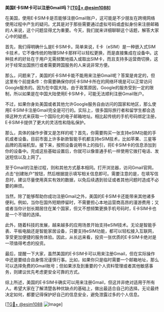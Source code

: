 **美国E卡SIM卡可以注册Gmail吗？[[TG💪+ @esim1088](https://t.me/s/esim1088)]**

在美国，使用E卡SIM卡是否能够注册Gmail账户，这可能是不少朋友在跨境网络使用过程中产生的疑问。尤其是对于那些需要通过虚拟号码或虚拟身份来注册邮箱的人来说，这个问题显得尤为重要。今天，我们就来详细聊聊这个话题，解答大家心中的疑惑。

首先，我们得明确什么是E卡SIM卡。简单来说，E卡（eSIM）是一种嵌入式SIM卡技术，它不像传统的物理SIM卡那样可以轻松更换，而是直接集成在设备中。这种技术的好处在于用户无需频繁地插入或取出SIM卡，而且支持多运营商切换，这对于经常出国旅行或者需要跨国服务的人来说非常方便。

那么，问题来了，美国的E卡SIM卡能不能用来注册Gmail呢？答案是肯定的，但这里有个前提条件：你需要确保你的E卡SIM卡所在的网络环境是可以正常访问Google服务的。因为在中国大陆，由于政策原因，Google的服务受到一定的限制，所以如果是在中国大陆使用E卡SIM卡，可能无法顺利注册Gmail账户。

不过，如果你身处美国或者其他允许Google服务自由访问的国家和地区，那么使用E卡SIM卡注册Gmail完全是可行的。实际上，很多国际旅行者和留学生都会选择这种方式来获取一个国际化的电子邮箱地址。相比起传统的手机号码绑定注册，E卡SIM卡提供了更大的灵活性和隐私保护。

那么，具体的操作步骤又是怎样的呢？首先，你需要购买一张支持eSIM功能的手机或者设备。目前市面上许多新款智能手机都支持eSIM技术，比如苹果、三星等品牌的高端机型。接下来，按照设备说明书上的指引，将E卡SIM卡的信息添加到你的设备中。完成这些基础设置后，你就可以像普通手机一样使用它拨打电话、发送短信以及上网了。

至于Gmail的注册过程，则和其他方式基本相同。打开浏览器，访问Gmail官网，点击“创建账户”按钮，然后根据提示填写相关信息即可。需要注意的是，在填写信息时，建议尽量使用真实有效的数据，以免后续遇到验证或者其他问题时造成不必要的麻烦。

当然，除了能够帮助你成功注册Gmail之外，美国的E卡SIM卡还能带来其他诸多便利。例如，当你在国外短期停留时，不需要担心本地运营商高昂的漫游费用；又或者当你计划长期居住在某个国家，但又不想频繁更换手机号码时，E卡SIM卡也是一个不错的选择。

此外，随着科技的发展，越来越多的应用场景开始支持eSIM技术。无论是智能手表、平板电脑还是智能家居设备，只要支持eSIM功能，都可以轻松接入互联网，享受更加便捷的服务体验。因此，从长远来看，投资一张优质的E卡SIM卡绝对是一项值得考虑的投资。

最后，提醒一下大家，虽然美国的E卡SIM卡可以用来注册Gmail，但在实际操作中还是要结合自身情况谨慎行事。比如，如果你只是临时需要一个邮箱地址，那么可以选择免费的Gmail账号；但如果涉及到重要的个人资料管理或者其他敏感事务，则建议优先考虑更安全可靠的方式。

综上所述，美国的E卡SIM卡确实可以用来注册Gmail，但这并非绝对适用于所有人。希望大家在了解清楚各种优缺点的基础上，做出最适合自己的选择。无论最终决定如何，都要记得保护好自己的信息安全，避免泄露过多的个人信息。

[[TG💪+ @esim1088](https://t.me/s/esim1088) ![Image](https://i.postimg.cc/4NQfJmqS/Snipaste-2025-05-13-00-14-12.png)]